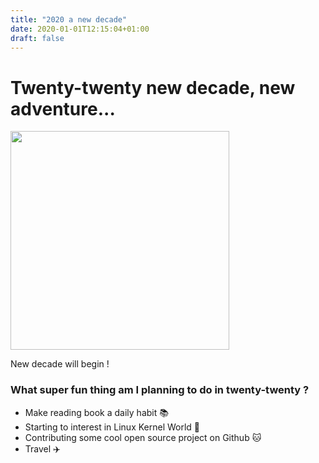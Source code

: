 ```yaml
---
title: "2020 a new decade"
date: 2020-01-01T12:15:04+01:00
draft: false
---
```


<h1 class="title"> Twenty-twenty new decade, new adventure... </h1>

<img src="/img/2020_svg.svg" height="350px" />

New decade will begin !

<h3 class="title"> What super fun thing am I planning to do in twenty-twenty ?</h3>

<ul class="title">
    <li> Make reading book a daily habit 📚</li>
    <li> Starting to interest in Linux Kernel World 🐧</li>
    <li> Contributing some cool open source project on Github 🐱 </li>
    <li> Travel ✈️ </li> 
</ul>   